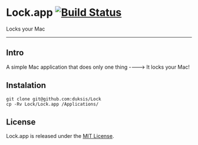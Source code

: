 # Lock.app [![Build Status](https://travis-ci.org/duksis/Lock.svg?branch=master)](https://travis-ci.org/duksis/Lock)

Locks your Mac

---

## Intro

A simple Mac application that does only one thing
----> It locks your Mac!

## Instalation

```
git clone git@github.com:duksis/Lock
cp -Rv Lock/Lock.app /Applications/
```

## License
Lock.app is released under the [MIT License](./LICENSE).
